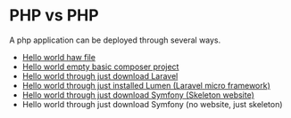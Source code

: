 # PHP vs PHP

A php application can be deployed through several ways.

* [Hello world haw file](hawfile/README.md)
* [Hello world empty basic composer project](basic_composer_project/README.md)
* [Hello world through just download Laravel](laravel/README.md)
* [Hello world through just installed Lumen (Laravel micro framework)](lumen/README.md)
* [Hello world through just download Symfony (Skeleton website)](symfony_website/README.md)
* Hello world through just download Symfony (no website, just skeleton)
